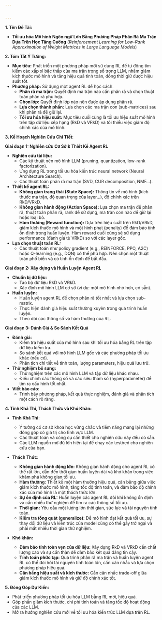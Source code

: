 ```yaml
---


---
```


<p><strong>1. Tên Đề Tài:</strong></p>
<ul>
<li><strong>Tối ưu hóa Mô hình Ngôn ngữ Lớn Bằng Phương Pháp Phân Rã Ma Trận Dựa Trên Học Tăng Cường</strong> (<em>Reinforcement Learning for Low-Rank Approximation of Weight Matrices in Large Language Models</em>)</li>
</ul>
<p><strong>2. Tóm Tắt Ý Tưởng:</strong></p>
<ul>
<li><strong>Mục tiêu:</strong> Phát triển một phương pháp mới sử dụng RL để tự động tìm kiếm các xấp xỉ bậc thấp của ma trận trọng số trong LLM, nhằm giảm kích thước mô hình và tăng hiệu quả tính toán, đồng thời giữ được hiệu suất tốt.</li>
<li><strong>Phương pháp:</strong> Sử dụng một agent RL để học cách:
<ul>
<li><strong>Phân rã ma trận:</strong> Quyết định ma trận nào cần phân rã và chọn thuật toán phân rã phù hợp.</li>
<li><strong>Chọn lớp:</strong> Quyết định lớp nào nên được áp dụng phân rã.</li>
<li><strong>Lựa chọn thành phần:</strong> Lựa chọn các ma trận con (sub-matrices) sau khi phân rã để giữ lại.</li>
<li><strong>Tối ưu hóa hiệu suất:</strong> Mục tiêu cuối cùng là tối ưu hiệu suất mô hình trên tập dữ liệu xếp hạng (RkD và VRkD) và tối thiểu việc giảm độ chính xác của mô hình.</li>
</ul>
</li>
</ul>
<p><strong>3. Kế Hoạch Nghiên Cứu Chi Tiết:</strong></p>
<p><strong>Giai đoạn 1: Nghiên cứu Cơ Sở &amp; Thiết Kế Agent RL</strong></p>
<ul>
<li><strong>Nghiên cứu tài liệu:</strong>
<ul>
<li>Các kỹ thuật nén mô hình LLM (pruning, quantization, low-rank factorization).</li>
<li>Ứng dụng RL trong tối ưu hóa kiến trúc neural network (Neural Architecture Search).</li>
<li>Các thuật toán phân rã ma trận (SVD, CUR decomposition, NMF…).</li>
</ul>
</li>
<li><strong>Thiết kế agent RL:</strong>
<ul>
<li><strong>Không gian trạng thái (State Space):</strong> Thông tin về mô hình (kích thước ma trận, độ quan trọng của layer…), độ chính xác trên RkD/VRkD.</li>
<li><strong>Không gian hành động (Action Space):</strong> Lựa chọn ma trận để phân rã, thuật toán phân rã, rank để sử dụng, ma trận con nào để giữ lại hoặc loại bỏ.</li>
<li><strong>Hàm thưởng (Reward function):</strong> Dựa trên hiệu suất trên RkD/VRkD, giảm kích thước mô hình và một hình phạt (penalty) để đảm bảo tính ổn định trong huấn luyện. Hàm reward cuối cùng sẽ sử dụng performance (đánh giá từ VRkD) so với các layer gốc.</li>
</ul>
</li>
<li><strong>Lựa chọn thuật toán RL:</strong>
<ul>
<li>Các thuật toán như policy gradient (e.g., REINFORCE, PPO, A2C) hoặc Q-learning (e.g., DQN) có thể phù hợp. Nên chọn một thuật toán phổ biến và có tính ổn định để bắt đầu.</li>
</ul>
</li>
</ul>
<p><strong>Giai đoạn 2: Xây dựng và Huấn Luyện Agent RL</strong></p>
<ul>
<li><strong>Chuẩn bị dữ liệu:</strong>
<ul>
<li>Tạo bộ dữ liệu RkD và VRkD.</li>
<li>Xác định mô hình LLM cơ sở (ví dụ: một mô hình nhỏ hơn, có sẵn).</li>
</ul>
</li>
<li><strong>Huấn luyện:</strong>
<ul>
<li>Huấn luyện agent RL để chọn phân rã tốt nhất và lựa chọn sub-matrix.</li>
<li>Thực hiện đánh giá hiệu suất thường xuyên trong quá trình huấn luyện.</li>
<li>Theo dõi các thông số và hàm thưởng của RL.</li>
</ul>
</li>
</ul>
<p><strong>Giai đoạn 3: Đánh Giá &amp; So Sánh Kết Quả</strong></p>
<ul>
<li><strong>Đánh giá:</strong>
<ul>
<li>Kiểm tra hiệu suất của mô hình sau khi tối ưu hóa bằng RL trên tập dữ liệu kiểm tra.</li>
<li>So sánh kết quả với mô hình LLM gốc và các phương pháp tối ưu khác (nếu có).</li>
<li>Phân tích chi tiết về tính toán, lượng parameters, hiệu quả lưu trữ.</li>
</ul>
</li>
<li><strong>Thử nghiệm bổ sung:</strong>
<ul>
<li>Thử nghiệm trên các mô hình LLM và tập dữ liệu khác nhau.</li>
<li>Điều chỉnh các thông số và các siêu tham số (hyperparameter) để tìm ra cấu hình tốt nhất.</li>
</ul>
</li>
<li><strong>Viết báo cáo:</strong>
<ul>
<li>Trình bày phương pháp, kết quả thực nghiệm, đánh giá và phân tích một cách rõ ràng.</li>
</ul>
</li>
</ul>
<p><strong>4. Tính Khả Thi, Thách Thức và Khó Khăn:</strong></p>
<ul>
<li>
<p><strong>Tính Khả Thi:</strong></p>
<ul>
<li>Ý tưởng có cơ sở khoa học vững chắc và tiềm năng mang lại những đóng góp có giá trị cho lĩnh vực LLM.</li>
<li>Các thuật toán và công cụ cần thiết cho nghiên cứu này đều có sẵn.</li>
<li>Các LLM nguồn mở đủ lớn hiện tại để chạy các testbed cho nghiên cứu của bạn.</li>
</ul>
</li>
<li>
<p><strong>Thách Thức:</strong></p>
<ul>
<li><strong>Không gian hành động lớn:</strong> Không gian hành động cho agent RL có thể rất lớn, dẫn đến thời gian huấn luyện dài và khó khăn trong việc khám phá không gian tối ưu.</li>
<li><strong>Hàm thưởng:</strong> Thiết kế một hàm thưởng hiệu quả, cân bằng giữa việc giảm kích thước mô hình, tăng tốc độ tính toán, và đảm bảo độ chính xác của mô hình là một thách thức lớn.</li>
<li><strong>Sự ổn định của RL:</strong> Huấn luyện các agent RL đôi khi không ổn định và cần nhiều thử nghiệm để tìm ra các thông số tối ưu.</li>
<li><strong>Thời gian:</strong> Yêu cầu một lượng lớn thời gian, sức lực và tài nguyên tính toán.</li>
<li><strong>Kiểm tra tổng quát (generalize):</strong> Để mô hình đạt kết quả tối ưu, sự thay đổi dữ liệu và kiến trúc của model cũng có thể gây trở ngại và phải mất nhiều thời gian thử nghiệm.</li>
</ul>
</li>
<li>
<p><strong>Khó khăn:</strong></p>
<ul>
<li><strong>Đảm bảo tính toàn vẹn của dữ liệu:</strong> Xây dựng RkD và VRkD cần chất lượng cao và sự cẩn thận để đảm bảo kết quả đáng tin cậy.</li>
<li><strong>Tính toán phức tạp:</strong> Quá trình phân rã ma trận và huấn luyện agent RL có thể đòi hỏi tài nguyên tính toán lớn, cần cân nhắc và lựa chọn phương pháp hiệu quả.</li>
<li><strong>Cân bằng hiệu suất và kích thước:</strong> Cần cân nhắc trade-off giữa giảm kích thước mô hình và giữ độ chính xác tốt.</li>
</ul>
</li>
</ul>
<p><strong>5. Đóng Góp Dự Kiến:</strong></p>
<ul>
<li>Phát triển phương pháp tối ưu hóa LLM bằng RL mới, hiệu quả.</li>
<li>Góp phần giảm kích thước, chi phí tính toán và tăng tốc độ hoạt động của các LLM.</li>
<li>Mở ra hướng nghiên cứu mới về tối ưu hóa kiến trúc LLM dựa trên RL.</li>
</ul>


